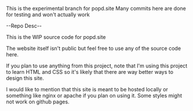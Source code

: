 This is the experimental branch for popd.site
Many commits here are done for testing and won't actually work

--Repo Desc--

This is the WIP source code for popd.site

The website itself isn't public but feel free to use any of the source code here.

If you plan to use anything from this project, note that I'm using this project to learn HTML and CSS so it's likely that there are way better ways to design this site.

I would like to mention that this site is meant to be hosted locally or something like nginx or apache if you plan on using it. Some styles might not work on github pages.
